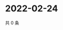 # 2022-02-24

共 0 条

<!-- BEGIN WEIBO -->
<!-- 最后更新时间 Thu Feb 24 2022 05:00:57 GMT+0800 (China Standard Time) -->

<!-- END WEIBO -->
